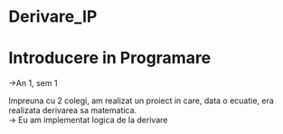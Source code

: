 # Derivare_IP

# Introducere in Programare <br />
->An 1, sem 1

Impreuna cu 2 colegi, am realizat un proiect in care, data o ecuatie, era realizata derivarea sa matematica.<br />
-> Eu am implementat logica de la derivare
